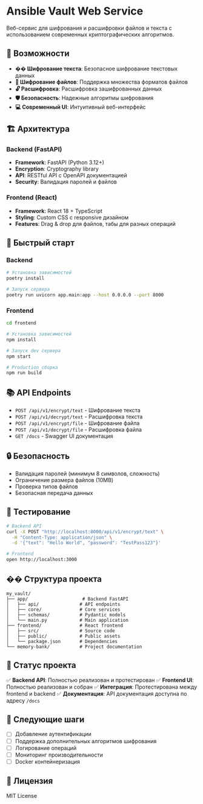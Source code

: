 # Ansible Vault Web Service

Веб-сервис для шифрования и расшифровки файлов и текста с использованием современных криптографических алгоритмов.

## 🚀 Возможности

- **�� Шифрование текста**: Безопасное шифрование текстовых данных
- **📁 Шифрование файлов**: Поддержка множества форматов файлов
- **🔓 Расшифровка**: Расшифровка зашифрованных данных
- **🛡️ Безопасность**: Надежные алгоритмы шифрования
- **💻 Современный UI**: Интуитивный веб-интерфейс

## 🏗️ Архитектура

### Backend (FastAPI)
- **Framework**: FastAPI (Python 3.12+)
- **Encryption**: Cryptography library
- **API**: RESTful API с OpenAPI документацией
- **Security**: Валидация паролей и файлов

### Frontend (React)
- **Framework**: React 18 + TypeScript
- **Styling**: Custom CSS с responsive дизайном
- **Features**: Drag & drop для файлов, табы для разных операций

## 🚀 Быстрый старт

### Backend
```bash
# Установка зависимостей
poetry install

# Запуск сервера
poetry run uvicorn app.main:app --host 0.0.0.0 --port 8000
```

### Frontend
```bash
cd frontend

# Установка зависимостей
npm install

# Запуск dev сервера
npm start

# Production сборка
npm run build
```

## 📚 API Endpoints

- `POST /api/v1/encrypt/text` - Шифрование текста
- `POST /api/v1/decrypt/text` - Расшифровка текста
- `POST /api/v1/encrypt/file` - Шифрование файла
- `POST /api/v1/decrypt/file` - Расшифровка файла
- `GET /docs` - Swagger UI документация

## 🔒 Безопасность

- Валидация паролей (минимум 8 символов, сложность)
- Ограничение размера файлов (10MB)
- Проверка типов файлов
- Безопасная передача данных

## 🧪 Тестирование

```bash
# Backend API
curl -X POST "http://localhost:8000/api/v1/encrypt/text" \
  -H "Content-Type: application/json" \
  -d '{"text": "Hello World", "password": "TestPass123"}'

# Frontend
open http://localhost:3000
```

## �� Структура проекта

```
my_vault/
├── app/                    # Backend FastAPI
│   ├── api/               # API endpoints
│   ├── core/              # Core services
│   ├── schemas/           # Pydantic models
│   └── main.py            # Main application
├── frontend/              # React frontend
│   ├── src/               # Source code
│   ├── public/            # Public assets
│   └── package.json       # Dependencies
└── memory-bank/           # Project documentation
```

## 🎯 Статус проекта

✅ **Backend API**: Полностью реализован и протестирован
✅ **Frontend UI**: Полностью реализован и собран
✅ **Интеграция**: Протестирована между frontend и backend
✅ **Документация**: API документация доступна по адресу `/docs`

## 🔄 Следующие шаги

- [ ] Добавление аутентификации
- [ ] Поддержка дополнительных алгоритмов шифрования
- [ ] Логирование операций
- [ ] Мониторинг производительности
- [ ] Docker контейнеризация

## 📄 Лицензия

MIT License
